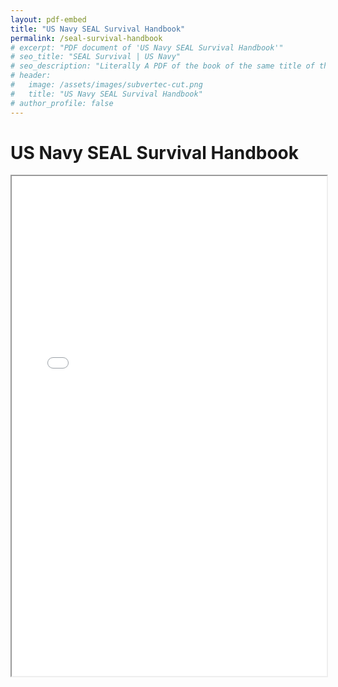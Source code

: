 ```yaml
---
layout: pdf-embed
title: "US Navy SEAL Survival Handbook"
permalink: /seal-survival-handbook
# excerpt: "PDF document of 'US Navy SEAL Survival Handbook'"
# seo_title: "SEAL Survival | US Navy"
# seo_description: "Literally A PDF of the book of the same title of this page"
# header:
#   image: /assets/images/subvertec-cut.png
#   title: "US Navy SEAL Survival Handbook"
# author_profile: false
---
```


# US Navy SEAL Survival Handbook

<div class="pdf-container">
    <iframe src="assets/documents/The US Navy SEAL Survival Handbook.pdf" width="100%" height="800px">
        Your browser does not support iframes. Download the PDF instead:
        <a href="assets/documents/The US Navy SEAL Survival Handbook.pdf">Download PDF</a>
    </iframe>
</div>